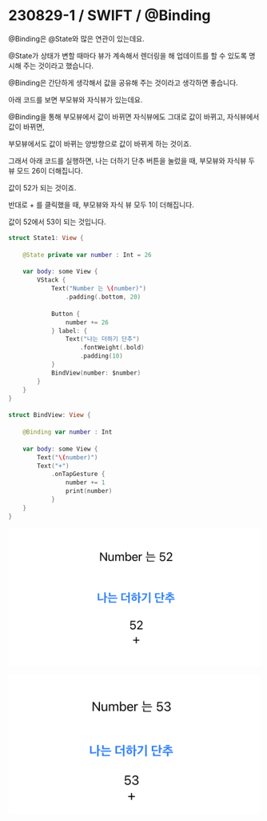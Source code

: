 # 230829-1 / SWIFT / @Binding 


@Binding은 @State와 많은 연관이 있는데요. 

@State가 상태가 변할 때마다 뷰가 계속해서 렌더링을 해 업데이트를 할 수 있도록 명시해 주는 것이라고 했습니다.

@Binding은 간단하게 생각해서 값을 공유해 주는 것이라고 생각하면 좋습니다. 

아래 코드를 보면 부모뷰와 자식뷰가 있는데요. 

@Binding을 통해 부모뷰에서 값이 바뀌면 자식뷰에도 그대로 값이 바뀌고, 자식뷰에서 값이 바뀌면,

부모뷰에서도 값이 바뀌는 양방향으로 값이 바뀌게 하는 것이죠. 

그래서 아래 코드를 실행하면, 나는 더하기 단추 버튼을 눌렀을 때, 부모뷰와 자식뷰 두 뷰 모드 26이 더해집니다. 

값이 52가 되는 것이죠.

반대로 + 를 클릭했을 때, 부모뷰와 자식 뷰 모두 1이 더해집니다. 

값이 52에서 53이 되는 것입니다. 

```swift
struct State1: View {
    
    @State private var number : Int = 26
    
    var body: some View {
        VStack {
            Text("Number 는 \(number)")
                .padding(.bottom, 20)
            
            Button {
                number += 26
            } label: {
                Text("나는 더하기 단추")
                    .fontWeight(.bold)
                    .padding(10)
            }
            BindView(number: $number)
        }
    }
}

struct BindView: View {
    
    @Binding var number : Int
    
    var body: some View {
        Text("\(number)")
        Text("+")
            .onTapGesture {
                number += 1
                print(number)
            }
    }
}
```

![Alt text](<../사진/스크린샷 2023-08-29 오후 11.18.44.png>)

![Alt text](<../사진/스크린샷 2023-08-29 오후 11.18.52.png>)
